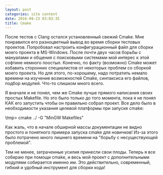 ```yaml
---
layout: post
categories: site content
date: 2016-09-23 03:03:35
title: Cmake
---
```

После тестов с Clang остался установленный свежий Cmake. Мне понравился его разноцветный 
вывод во время сборки тестовых проектов. Попробовал настроить конфигурационный файл для 
сборки моего проекта в MS-Windows. После почти двух часов борьбы с мануалами и общения с 
поисковыми системами мой интерес к этой софтине немного поостыл. Конечно, по факту 
(возможно) Cmake может избавить сторонних специалистов от некоторых проблем со сборкой 
моего проекта. Но для этого, по-хорошему, надо потратить немало времени на изучение 
возможностей Cmake, синтаксиса его файлов, подбор модулей. Что-то слишком много всего.

Я вначале и не понял, чем же Cmake лучше прямого написания своих простых Makefile. Но это 
было только до того момента, пока я не понял КАК его запустить чтобы он правильно собрал 
проект. Все дело было в необходимости указания целевой платформы при запуске cmake:

   \tmp> cmake ../  -G "MinGW Makefiles"

Как жаль, что в начале обширной массы документации не видно простого и понятного примера 
запуска cmake для новичков! Из-за этого было потрачено много лишнего времени на "борьбу с 
несуществующей проблемой".

Тем не менее, затраченные усилия принесли свои плоды. Теперь я все собираю при помощи 
cmake, и весь мой проект с дополнительными модулями собирается именно им. Это 
действительно, современный, гибкий и удобный инструмент для сборки кода!


